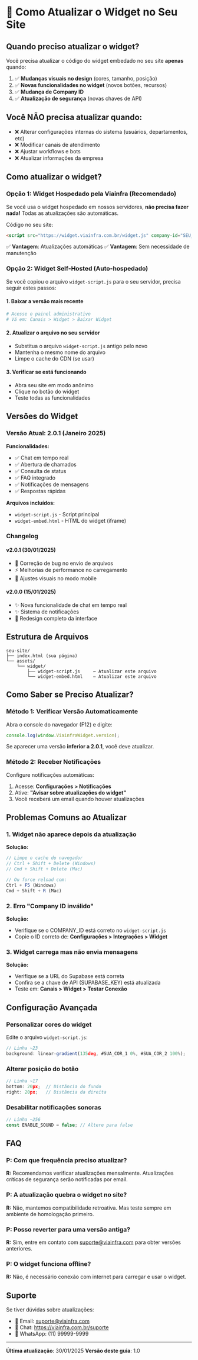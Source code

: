 # 📱 Como Atualizar o Widget no Seu Site

## Quando preciso atualizar o widget?

Você precisa atualizar o código do widget embedado no seu site **apenas** quando:

1. ✅ **Mudanças visuais no design** (cores, tamanho, posição)
2. ✅ **Novas funcionalidades no widget** (novos botões, recursos)
3. ✅ **Mudança de Company ID**
4. ✅ **Atualização de segurança** (novas chaves de API)

## Você NÃO precisa atualizar quando:

- ❌ Alterar configurações internas do sistema (usuários, departamentos, etc)
- ❌ Modificar canais de atendimento
- ❌ Ajustar workflows e bots
- ❌ Atualizar informações da empresa

## Como atualizar o widget?

### Opção 1: Widget Hospedado pela Viainfra (Recomendado)

Se você usa o widget hospedado em nossos servidores, **não precisa fazer nada!** Todas as atualizações são automáticas.

Código no seu site:
```html
<script src="https://widget.viainfra.com.br/widget.js" company-id="SEU_COMPANY_ID"></script>
```

✅ **Vantagem**: Atualizações automáticas
✅ **Vantagem**: Sem necessidade de manutenção

### Opção 2: Widget Self-Hosted (Auto-hospedado)

Se você copiou o arquivo `widget-script.js` para o seu servidor, precisa seguir estes passos:

#### 1. Baixar a versão mais recente
```bash
# Acesse o painel administrativo
# Vá em: Canais > Widget > Baixar Widget
```

#### 2. Atualizar o arquivo no seu servidor
- Substitua o arquivo `widget-script.js` antigo pelo novo
- Mantenha o mesmo nome do arquivo
- Limpe o cache do CDN (se usar)

#### 3. Verificar se está funcionando
- Abra seu site em modo anônimo
- Clique no botão do widget
- Teste todas as funcionalidades

## Versões do Widget

### Versão Atual: 2.0.1 (Janeiro 2025)

**Funcionalidades:**
- ✅ Chat em tempo real
- ✅ Abertura de chamados
- ✅ Consulta de status
- ✅ FAQ integrado
- ✅ Notificações de mensagens
- ✅ Respostas rápidas

**Arquivos incluídos:**
- `widget-script.js` - Script principal
- `widget-embed.html` - HTML do widget (iframe)

### Changelog

#### v2.0.1 (30/01/2025)
- 🐛 Correção de bug no envio de arquivos
- ⚡ Melhorias de performance no carregamento
- 🎨 Ajustes visuais no modo mobile

#### v2.0.0 (15/01/2025)
- ✨ Nova funcionalidade de chat em tempo real
- ✨ Sistema de notificações
- 🎨 Redesign completo da interface

## Estrutura de Arquivos

```
seu-site/
├── index.html (sua página)
└── assets/
    └── widget/
        ├── widget-script.js     ← Atualizar este arquivo
        └── widget-embed.html    ← Atualizar este arquivo
```

## Como Saber se Preciso Atualizar?

### Método 1: Verificar Versão Automaticamente

Abra o console do navegador (F12) e digite:
```javascript
console.log(window.ViainfraWidget.version);
```

Se aparecer uma versão **inferior a 2.0.1**, você deve atualizar.

### Método 2: Receber Notificações

Configure notificações automáticas:
1. Acesse: **Configurações > Notificações**
2. Ative: **"Avisar sobre atualizações do widget"**
3. Você receberá um email quando houver atualizações

## Problemas Comuns ao Atualizar

### 1. Widget não aparece depois da atualização

**Solução:**
```javascript
// Limpe o cache do navegador
// Ctrl + Shift + Delete (Windows)
// Cmd + Shift + Delete (Mac)

// Ou force reload com:
Ctrl + F5 (Windows)
Cmd + Shift + R (Mac)
```

### 2. Erro "Company ID inválido"

**Solução:**
- Verifique se o COMPANY_ID está correto no `widget-script.js`
- Copie o ID correto de: **Configurações > Integrações > Widget**

### 3. Widget carrega mas não envia mensagens

**Solução:**
- Verifique se a URL do Supabase está correta
- Confira se a chave de API (SUPABASE_KEY) está atualizada
- Teste em: **Canais > Widget > Testar Conexão**

## Configuração Avançada

### Personalizar cores do widget

Edite o arquivo `widget-script.js`:

```javascript
// Linha ~23
background: linear-gradient(135deg, #SUA_COR_1 0%, #SUA_COR_2 100%);
```

### Alterar posição do botão

```javascript
// Linha ~17
bottom: 20px;  // Distância do fundo
right: 20px;   // Distância da direita
```

### Desabilitar notificações sonoras

```javascript
// Linha ~256
const ENABLE_SOUND = false; // Altere para false
```

## FAQ

### **P: Com que frequência preciso atualizar?**
**R:** Recomendamos verificar atualizações mensalmente. Atualizações críticas de segurança serão notificadas por email.

### **P: A atualização quebra o widget no site?**
**R:** Não, mantemos compatibilidade retroativa. Mas teste sempre em ambiente de homologação primeiro.

### **P: Posso reverter para uma versão antiga?**
**R:** Sim, entre em contato com suporte@viainfra.com para obter versões anteriores.

### **P: O widget funciona offline?**
**R:** Não, é necessário conexão com internet para carregar e usar o widget.

## Suporte

Se tiver dúvidas sobre atualizações:

- 📧 Email: suporte@viainfra.com
- 💬 Chat: https://viainfra.com.br/suporte
- 📱 WhatsApp: (11) 99999-9999

---

**Última atualização**: 30/01/2025
**Versão deste guia**: 1.0
